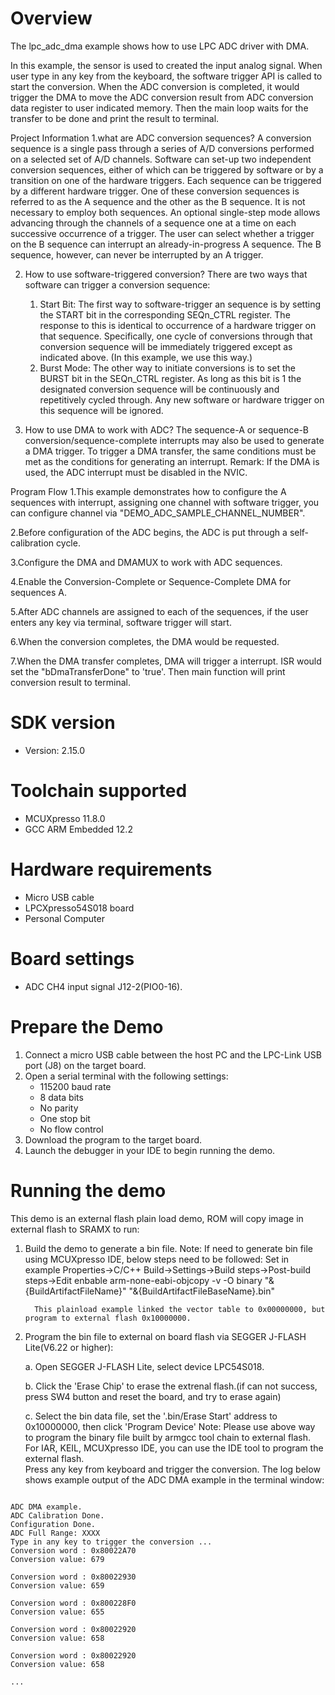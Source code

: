 Overview
========

The lpc_adc_dma example shows how to use LPC ADC driver with DMA.

In this example, the sensor is used to created the input analog signal. 
When user type in any key from the keyboard, the software trigger API is called to start the conversion. 
When the ADC conversion is completed, it would trigger the DMA to move the ADC conversion result from ADC conversion data 
register to user indicated memory. Then the main loop waits for the transfer to be done and print the result to terminal.

Project Information
1.what are ADC conversion sequences?
  A conversion sequence is a single pass through a series of A/D conversions performed on a selected set of
  A/D channels. Software can set-up two independent conversion sequences, either of which can be triggered 
  by software or by a transition on one of the hardware triggers. Each sequence can be triggered by a different 
  hardware trigger. One of these conversion sequences is referred to as the A sequence and the other as the B
  sequence. It is not necessary to employ both sequences. An optional single-step mode allows advancing through
  the channels of a sequence one at a time on each successive occurrence of a trigger. The user can select whether
  a trigger on the B sequence can interrupt an already-in-progress A sequence. The B sequence, however, can never be
  interrupted by an A trigger.
  
2. How to use software-triggered conversion?
   There are two ways that software can trigger a conversion sequence:
      1. Start Bit: The first way to software-trigger an sequence is by setting the START bit in
         the corresponding SEQn_CTRL register. The response to this is identical to
         occurrence of a hardware trigger on that sequence. Specifically, one cycle of
         conversions through that conversion sequence will be immediately triggered except
         as indicated above. (In this example, we use this way.)
      2. Burst Mode: The other way to initiate conversions is to set the BURST bit in the
         SEQn_CTRL register. As long as this bit is 1 the designated conversion sequence will
         be continuously and repetitively cycled through. Any new software or hardware trigger
         on this sequence will be ignored. 
         
3. How to use DMA to work with ADC?
   The sequence-A or sequence-B conversion/sequence-complete interrupts may also be
   used to generate a DMA trigger. To trigger a DMA transfer, the same conditions must be
   met as the conditions for generating an interrupt.
   Remark: If the DMA is used, the ADC interrupt must be disabled in the NVIC.
   
Program Flow
1.This example demonstrates how to configure the A sequences with interrupt, assigning one channel with software
  trigger, you can configure channel via "DEMO_ADC_SAMPLE_CHANNEL_NUMBER".
  
2.Before configuration of the ADC begins, the ADC is put through a self-calibration cycle.  

3.Configure the DMA and DMAMUX to work with ADC sequences.

4.Enable the Conversion-Complete or Sequence-Complete DMA for sequences A.
  
5.After ADC channels are assigned to each of the sequences, if the user enters any key via terminal, software trigger will start.  
  
6.When the conversion completes, the DMA would be requested.

7.When the DMA transfer completes, DMA will trigger a interrupt. ISR would set the "bDmaTransferDone" to 'true'. Then main function will 
  print conversion result to terminal.

SDK version
===========
- Version: 2.15.0

Toolchain supported
===================
- MCUXpresso  11.8.0
- GCC ARM Embedded  12.2

Hardware requirements
=====================
- Micro USB cable
- LPCXpresso54S018 board
- Personal Computer

Board settings
==============
- ADC CH4 input signal J12-2(PIO0-16).

Prepare the Demo
================
1.  Connect a micro USB cable between the host PC and the LPC-Link USB port (J8) on the target board.
2.  Open a serial terminal with the following settings:
    - 115200 baud rate
    - 8 data bits
    - No parity
    - One stop bit
    - No flow control
3.  Download the program to the target board.
4.  Launch the debugger in your IDE to begin running the demo.

Running the demo
================
This demo is an external flash plain load demo, ROM will copy image in external flash to SRAMX to run:
1. Build the demo to generate a bin file.
   Note: If need to generate bin file using MCUXpresso IDE, below steps need to be followed:
         Set in example Properties->C/C++ Build->Settings->Build steps->Post-build steps->Edit
         enbable arm-none-eabi-objcopy -v -O binary "&{BuildArtifactFileName}" "&{BuildArtifactFileBaseName}.bin" 
         
         This plainload example linked the vector table to 0x00000000, but program to external flash 0x10000000.

2. Program the bin file to external on board flash via SEGGER J-FLASH Lite(V6.22 or higher):

   a. Open SEGGER J-FLASH Lite, select device LPC54S018.

   b. Click the 'Erase Chip' to erase the extrenal flash.(if can not success, press SW4 button and reset the board, and try to erase again)

   c. Select the bin data file, set the '.bin/Erase Start' address to 0x10000000, then click 'Program Device'
Note: Please use above way to program the binary file built by armgcc tool chain to external flash. 
      For IAR, KEIL, MCUXpresso IDE, you can use the IDE tool to program the external flash.  
Press any key from keyboard and trigger the conversion.
The log below shows example output of the ADC DMA example in the terminal window:
~~~~~~~~~~~~~~~~~~~~~~~~~~~~~~~~~~~

ADC DMA example.
ADC Calibration Done.
Configuration Done.
ADC Full Range: XXXX
Type in any key to trigger the conversion ...
Conversion word : 0x80022A70
Conversion value: 679

Conversion word : 0x80022930
Conversion value: 659

Conversion word : 0x800228F0
Conversion value: 655

Conversion word : 0x80022920
Conversion value: 658

Conversion word : 0x80022920
Conversion value: 658

...

~~~~~~~~~~~~~~~~~~~~~~~~~~~~~~~~~~~
